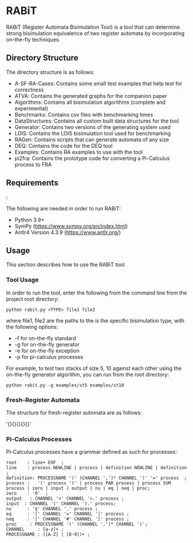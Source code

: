 <h1>RABiT</h1>
</hr>
RABiT (Register Automata Bisimulation Tool) is a tool that can determine strong bisimulation equivalence of two register automata by incorporating on-the-fly techniques.
<h2>Directory Structure</h2>
The directory structure is as follows:

- A-SF-RA-Cases: Contains some small test examples that help test for correctness
- ATVA: Contains the generated graphs for the companion paper
- Algorithms: Contains all bisimulation algorithms (complete and experimental)
- Benchmarks: Contains csv files with benchmarking times
- DataStructures: Contains all custom built data structures for the tool
- Generator: Contains two versions of the generating system used
- LOIS: Contains the LOIS bisimulation tool used for benchmarking
- RAGen: Contains scripts that can generate automata of any size
- DEQ: Contains the code for the DEQ tool
- Examples: Contains RA examples to use with the tool
- pi2fra: Contains the prototype code for converting a Pi-Calculus process to FRA

<h2>Requirements</h2>:

The following are needed in order to run RABiT:

- Python 3.9+
- SymPy (https://www.sympy.org/en/index.html)
- Antlr4 Version 4.3.9 (https://www.antlr.org/)

<h2>Usage</h2>
This section describes how to use the RABiT tool.

<h3>Tool Usage</h3>
In order to run the tool, enter the following from the command line from the project root directory:

`python rabit.py <TYPE> file1 file2 `

where file1, file2 are the paths to the  <TYPE> is the specific bisimulation type, with the following options:
  
- -f for on-the-fly standard
- -g for on-the-fly generator
- -e for on-the-fly exception
- -p for pi-calculus processes

For example, to test two stacks of size 5, 10 against each other using the on-the-fly generator algorithm, you can run from the root directory:
  
`python rabit.py -g examples/st5 examples/st10`

<h3>Fresh-Register Automata</h3>
The structure for fresh-register automata are as follows:
  
'{<States>}{<initial state>}{<available registers>}{<Transition function>}{<final states>}'

<h3>Pi-Calculus Processes</h3>
Pi-Calculus processes have a grammar defined as such for processes:
  
```
root    : line+ EOF  ;
line    : process NEWLINE | process | definition NEWLINE | definition ;
definition: PROCESSNAME '(' (CHANNEL ',')* CHANNEL ')' '=' process  ;
process :   '(' process ')' | process PAR process | process SUM process | zero | input | output | nu | eq | neq | proc;
zero    : '0'  ;
output   : CHANNEL '<' CHANNEL '>.' process ;
input  : CHANNEL '(' CHANNEL ').' process;
nu      : '$' CHANNEL '.' process ;
eq      : '[' CHANNEL '=' CHANNEL ']' process ;
neq     : '[' CHANNEL '#' CHANNEL ']' process ;
proc     : PROCESSNAME '(' (CHANNEL ',')* CHANNEL ')';
CHANNEL     : [a-z]+ ;
PROCESSNAME : ([A-Z] | [0-9])+ ;
```
